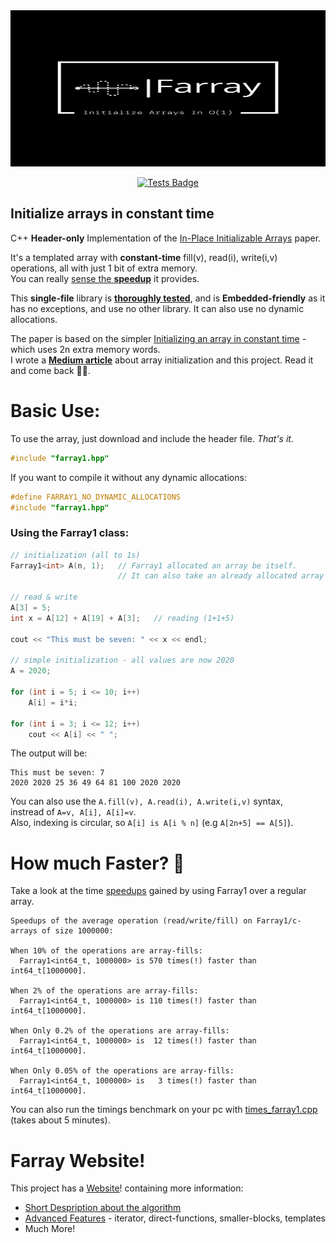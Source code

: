 <div align="center">
    <a href="#readme"><img src="https://raw.githubusercontent.com/tomhea/farray/master/res/logo.svg" width="800" height="250"></a>

[![Tests Badge](https://github.com/tomhea/farray/actions/workflows/tests.yml/badge.svg)](https://github.com/tomhea/farray/actions/workflows/tests.yml)

</div>

## Initialize arrays in constant time

C++ **Header-only** Implementation of the [In-Place Initializable Arrays](https://arxiv.org/abs/1709.08900) paper.

It's a templated array with **constant-time** fill(v), read(i), write(i,v) operations, all with just 1 bit of extra memory.<br>
You can really [sense the **speedup**](#is-it-really-better) it provides.

This **single-file** library is [**thoroughly tested**](tests/tests_farray1.cpp), and is **Embedded-friendly** as it has no exceptions, and use no other library. It can also use no dynamic allocations.

The paper is based on the simpler [Initializing an array in constant time](https://eli.thegreenplace.net/2008/08/23/initializing-an-array-in-constant-time) - which uses 2n extra memory words.<br>
I wrote a **[Medium article](https://link.medium.com/Q8YbkDJX2bb)** about array initialization and this project. Read it and come back 🧑‍💻. 

# Basic Use:
To use the array, just download and include the header file. *That's it.*
```c
#include "farray1.hpp"
```

If you want to compile it without any dynamic allocations:
```c
#define FARRAY1_NO_DYNAMIC_ALLOCATIONS
#include "farray1.hpp"
```

### Using the Farray1 class:
```c
// initialization (all to 1s)
Farray1<int> A(n, 1);   // Farray1 allocated an array be itself. 
                        // It can also take an already allocated array as a parameter.

// read & write
A[3] = 5;
int x = A[12] + A[19] + A[3];   // reading (1+1+5)

cout << "This must be seven: " << x << endl;

// simple initialization - all values are now 2020
A = 2020;     

for (int i = 5; i <= 10; i++)
    A[i] = i*i;
    
for (int i = 3; i <= 12; i++)
    cout << A[i] << " ";
```

The output will be:
```
This must be seven: 7
2020 2020 25 36 49 64 81 100 2020 2020 
```

You can also use the `A.fill(v), A.read(i), A.write(i,v)` syntax,<br>
instread of `A=v, A[i], A[i]=v`.<br>
Also, indexing is circular, so ```A[i] is A[i % n]``` (e.g ```A[2n+5] == A[5]```).

# How much Faster? 🚀

Take a look at the time [speedups](timings/times_farray1_output.txt) gained by using Farray1 over a regular array.
```
Speedups of the average operation (read/write/fill) on Farray1/c-arrays of size 1000000:

When 10% of the operations are array-fills:
  Farray1<int64_t, 1000000> is 570 times(!) faster than int64_t[1000000].

When 2% of the operations are array-fills:
  Farray1<int64_t, 1000000> is 110 times(!) faster than int64_t[1000000].

When Only 0.2% of the operations are array-fills:
  Farray1<int64_t, 1000000> is  12 times(!) faster than int64_t[1000000].

When Only 0.05% of the operations are array-fills:
  Farray1<int64_t, 1000000> is   3 times(!) faster than int64_t[1000000].
```
You can also run the timings benchmark on your pc with [times_farray1.cpp](timings/times_farray1.cpp) (takes about 5 minutes).



# Farray Website!

This project has a [Website](https://tomhea.github.io/farray/)! containing more information:<br>
* [Short Despription about the algorithm](https://tomhea.github.io/farray/Short-Description.html)
* [Advanced Features](https://tomhea.github.io/farray/Advanced-Features.html) - iterator, direct-functions, smaller-blocks, templates
* Much More!

